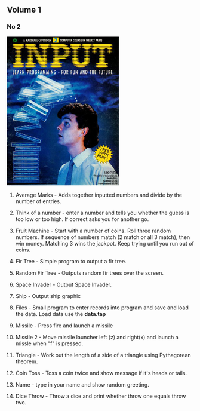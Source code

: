 ## Volume 1

### No 2

![Input Vol 1 No 2](input_vol1_no2.jpg)

1. Average Marks - Adds together inputted numbers and divide by the number of entries.

2. Think of a number - enter a number and tells you whether the guess is too low or too high. If correct asks you for another go. 

3. Fruit Machine - Start with a number of coins. Roll three random numbers. If sequence of numbers match (2 match or all 3 match), then win money. Matching 3 wins the jackpot. Keep trying until you run out of coins.

4. Fir Tree - Simple program to output a fir tree.

5. Random Fir Tree - Outputs random fir trees over the screen.

6. Space Invader - Output Space Invader.

7. Ship - Output ship graphic

8. Files - Small program to enter records into program and save and load the data. Load data use the **data.tap**

9. Missile - Press fire and launch a missile

10. Missile 2 - Move missile launcher left (z) and right(x) and launch a missle when "f" is pressed.

11. Triangle - Work out the length of a side of a triangle using Pythagorean theorem.

12. Coin Toss - Toss a coin twice and show message if it's heads or tails.

13. Name - type in your name and show random greeting.

14. Dice Throw - Throw a dice and print whether throw one equals throw two.

